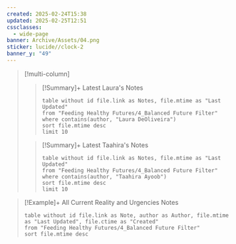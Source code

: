 ```yaml
---
created: 2025-02-24T15:38
updated: 2025-02-25T12:51
cssclasses:
  - wide-page
banner: Archive/Assets/04.png
sticker: lucide//clock-2
banner_y: "49"
---
```



> [!multi-column]
> >[!Summary]+ Latest Laura's Notes
> > ```dataview
> > table without id file.link as Notes, file.mtime as "Last Updated" 
> > from "Feeding Healthy Futures/4_Balanced Future Filter"
> > where contains(author, "Laura DeOliveira")
> > sort file.mtime desc
> > limit 10
> > ```
> 
> >[!Summary]+ Latest Taahira's Notes
> > ```dataview
> > table without id file.link as Notes, file.mtime as "Last Updated"
> > from "Feeding Healthy Futures/4_Balanced Future Filter"
> > where contains(author, "Taahira Ayoob")
> > sort file.mtime desc
> > limit 10
> > ```


>[!Example]+ All Current Reality and Urgencies Notes
> ```dataview
> table without id file.link as Note, author as Author, file.mtime as "Last Updated", file.ctime as "Created"
> from "Feeding Healthy Futures/4_Balanced Future Filter"
> sort file.mtime desc
> ```
